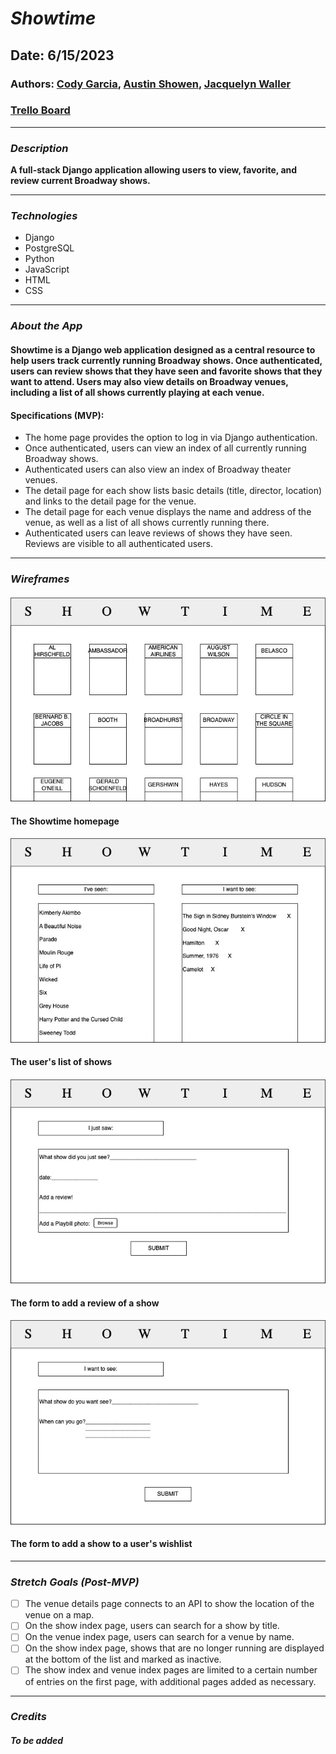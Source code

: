 # **_Showtime_**

## Date: 6/15/2023

### Authors: [Cody Garcia](https://github.com/popgoesthecultureshock), [Austin Showen](https://github.com/austin-showen), [Jacquelyn Waller](https://github.com/Mwaller129)

### [Trello Board](https://trello.com/b/yoiRt2Xh/showtime)

---

### **_Description_**

**A full-stack Django application allowing users to view, favorite, and review current Broadway shows.**

---

### **_Technologies_**

- Django
- PostgreSQL
- Python
- JavaScript
- HTML
- CSS

---

### **_About the App_**

#### Showtime is a Django web application designed as a central resource to help users track currently running Broadway shows. Once authenticated, users can review shows that they have seen and favorite shows that they want to attend. Users may also view details on Broadway venues, including a list of all shows currently playing at each venue.

#### Specifications (MVP):

- The home page provides the option to log in via Django authentication.
- Once authenticated, users can view an index of all currently running Broadway shows.
- Authenticated users can also view an index of Broadway theater venues.
- The detail page for each show lists basic details (title, director, location) and links to the detail page for the venue.
- The detail page for each venue displays the name and address of the venue, as well as a list of all shows currently running there.
- Authenticated users can leave reviews of shows they have seen. Reviews are visible to all authenticated users.

---

### **_Wireframes_**

#### ![A wireframe of the homepage](/assets/showtime_home.jpeg)
#### The Showtime homepage

#### ![A wireframe of the user's show list](/assets/user_show_list.jpeg)
#### The user's list of shows

#### ![A wireframe of the user's add review page](/assets/user_show_seen.jpeg)
#### The form to add a review of a show

#### ![A wireframe of the user's add show to wishlist page](/assets/user_show_desire.jpeg)
#### The form to add a show to a user's wishlist
---

### **_Stretch Goals (Post-MVP)_**

- [ ] The venue details page connects to an API to show the location of the venue on a map.
- [ ] On the show index page, users can search for a show by title.
- [ ] On the venue index page, users can search for a venue by name.
- [ ] On the show index page, shows that are no longer running are displayed at the bottom of the list and marked as inactive.
- [ ] The show index and venue index pages are limited to a certain number of entries on the first page, with additional pages added as necessary.

---

### **_Credits_**

##### To be added

